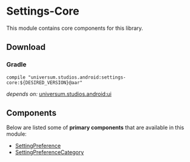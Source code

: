 Settings-Core
===============

This module contains core components for this library.

## Download ##

### Gradle ###

    compile "universum.studios.android:settings-core:${DESIRED_VERSION}@aar"

_depends on:_
[universum.studios.android:ui](https://github.com/universum-studios/android_ui)

## Components ##

Below are listed some of **primary components** that are available in this module:

- [SettingPreference](https://github.com/universum-studios/android_settings/blob/master/library-core/src/main/java/universum/studios/android/setting/SettingPreference.java)
- [SettingPreferenceCategory](https://github.com/universum-studios/android_settings/blob/master/library-core/src/main/java/universum/studios/android/setting/SettingPreferenceCategory.java)
